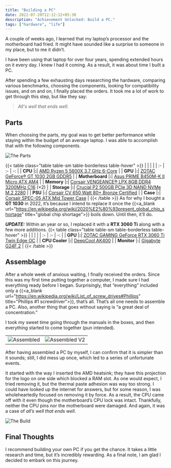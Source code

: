 ```yaml
---
title: "Building a PC"
date: 2022-07-20T12:12:12+05:30
description: "Achievement Unlocked: Build a PC."
tags: ["hardware", "life"]
---
```

A couple of weeks ago, I learned that my laptop’s processor and the motherboard had fried. It might have sounded like a surprise to someone in my place, but to me it didn’t.

I have been using that laptop for over four years, spending extended hours on it every day. I knew I had it coming. As a result, it was about time I built a PC.

After spending a few exhausting days researching the hardware, comparing various benchmarks, choosing the components, looking for compatibility issues, and on and on, I finally placed the orders. It took me a lot of work to get through this step, but like they say:
> _All's well that ends well._

## Parts
When choosing the parts, my goal was to get better performance while staying within the budget of an average laptop. I was able to accomplish that with the following components.

![The Parts](/images/parts.webp)

{{< table class="table table-sm table-borderless table-hover" >}}
| | | |
| :- | :- | -: |
| **CPU** |**:**| [AMD Ryzen 5 5600X 3.7 GHz 6-Core](https://www.amd.com/en/products/cpu/amd-ryzen-5-5600x) |
| **GPU** |**:**| [ZOTAC GeForce® GT 1030 2GB GDDR5](https://www.zotac.com/us/product/graphics_card/zotac-geforce-gt-1030-2gb-gddr5-hdmi-vga-low-profile) |
| **Motherboard** |**:**| [Asus PRIME B450M-K II Micro ATX AM4](https://www.asus.com/Motherboards-Components/Motherboards/PRIME/PRIME-B450M-K-II/) |
| **Memory** |**:**| [Corsair VENGEANCE® LPX 8GB DDR4 3200MHz C16](https://www.corsair.com/eu/en/Categories/Products/Memory/VENGEANCE-LPX/p/CMK8GX4M1Z3200C16) (×2) |
| **Storage** |**:**| [Crucial P2 500GB PCIe 3D NAND NVMe M.2 2280](https://www.crucial.in/ssd/p2/CT500P2SSD8) |
| **PSU** |**:**| [Corsair CV 650 Watt 80+ Bronze Certified](https://www.corsair.com/us/en/Categories/Products/Power-Supply-Units/Power-Supply-Units-General-Purpose/CV-Series/p/CP-9020211-NA) |
| **Case** |**:**| [Corsair SPEC-05 ATX Mid Tower Case](https://www.corsair.com/ww/en/Categories/Products/Cases/Mid-Tower-ATX-Cases/Carbide-Series-SPEC-05-Mid-Tower-Gaming-Case-%E2%80%94-Black/p/CC-9011138-WW) |
{{< /table >}}
As for why I bought a **GT 1030** in 2022, it’s because I intend to replace it once the {{<a_blank url="https://en.wikipedia.org/wiki/2020%E2%80%93present_global_chip_shortage" title="global chip shortage">}} boils down. Until then, it’ll do.

**_UPDATE:_** Within an year or so, I replaced it with a **RTX 3060 Ti** along with a few more additions.
{{< table class="table table-sm table-borderless table-hover" >}}
| | | |
| :- | :- | -: |
| **GPU** |**:**| [ZOTAC GAMING GeForce RTX 3060 Ti Twin Edge OC](https://www.zotac.com/us/product/graphics_card/zotac-gaming-geforce-rtx-3060-ti-twin-edge-oc) |
| **CPU Cooler** |**:**| [DeepCool AK400](https://www.deepcool.com/products/Cooling/cpuaircoolers/AK400-Performance-CPU-Cooler-1700-AM5/2021/15222.shtml) |
| **Monitor** |**:**| [Gigabyte G24F 2](https://www.gigabyte.com/Monitor/G24F-2/) |
{{< /table >}}

## Assemblage
After a whole week of anxious waiting, I finally received the orders. Since this was my first time putting together a computer, I made sure I had everything ready before I began. Surprisingly, that “everything” included only a {{<a_blank url="https://en.wikipedia.org/wiki/List_of_screw_drives#Phillips" title="Phillips #1 screwdriver">}}, that’s all. That’s all one needs to assemble a PC. Also, another thing that goes without saying is “a great deal of concentration.”

I took my sweet time going through the manuals in the boxes, and then everything started to come together (pun intended).

| | |
| :-: | :-: |
| ![Assembled](/images/assembled.webp "Version 1.0") | ![Assembled V2](/images/assembledV2.webp "Version 2.0") |

After having assembled a PC by myself, I can confirm that it is simpler than it sounds; still, I did mess up once, which led to a series of unfortunate events.

It started with the way I inserted the AMD heatsink; they have this projection for the logo on one side which blocked a RAM slot. As one would expect, I tried removing it, but the thermal paste adhesion was way too strong. I could have looked up the internet for answers, but for some reason, I was wholeheartedly focused on removing it by force. As a result, the CPU came off with it even though the motherboard’s CPU lock was intact. Thankfully, neither the CPU pins nor the motherboard were damaged. And again, it was a case of _all’s well that ends well_.

![The Build](/images/build.webp 'Translation: "Hello, World!"')

## Final Thoughts
I recommend building your own PC if you get the chance. It takes a little research and time, but it’s incredibly rewarding. As a final note, I am glad I decided to embark on this journey.
